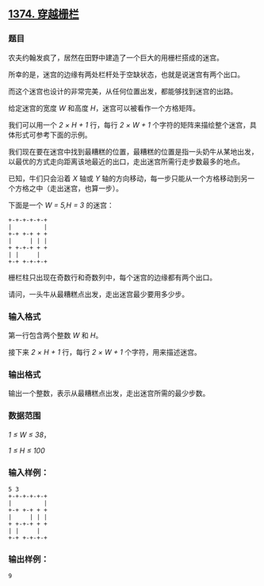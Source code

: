 ## [1374. 穿越栅栏](https://www.acwing.com/problem/content/1376/)

### 题目

农夫约翰发疯了，居然在田野中建造了一个巨大的用栅栏搭成的迷宫。

所幸的是，迷宫的边缘有两处栏杆处于空缺状态，也就是说迷宫有两个出口。

而这个迷宫也设计的非常完美，从任何位置出发，都能够找到迷宫的出路。

给定迷宫的宽度 *W* 和高度 *H*，迷宫可以被看作一个方格矩阵。

我们可以用一个 *2 × H + 1* 行，每行 *2 × W + 1* 个字符的矩阵来描绘整个迷宫，具体形式可参考下面的示例。

我们现在要在迷宫中找到最糟糕的位置，最糟糕的位置是指一头奶牛从某地出发，以最优的方式走向距离该地最近的出口，走出迷宫所需行走步数最多的地点。

已知，牛们只会沿着 *X* 轴或 *Y* 轴的方向移动，每一步只能从一个方格移动到另一个方格之中（走出迷宫，也算一步）。

下面是一个 *W = 5,H = 3* 的迷宫：

```
+-+-+-+-+-+
|         |
+-+ +-+ + +
|     | | |
+ +-+-+ + +
| |     |
+-+ +-+-+-+
```

栅栏柱只出现在奇数行和奇数列中，每个迷宫的边缘都有两个出口。

请问，一头牛从最糟糕点出发，走出迷宫最少要用多少步。

### 输入格式

第一行包含两个整数 *W* 和 *H*。

接下来 *2 × H + 1* 行，每行 *2 × W + 1* 个字符，用来描述迷宫。

### 输出格式

输出一个整数，表示从最糟糕点出发，走出迷宫所需的最少步数。

### 数据范围

*1 ≤ W ≤ 38*，

*1 ≤ H ≤ 100*

### 输入样例：

```
5 3
+-+-+-+-+-+
|         |
+-+ +-+ + +
|     | | |
+ +-+-+ + +
| |     |
+-+ +-+-+-+
```

### 输出样例：

```
9
```
